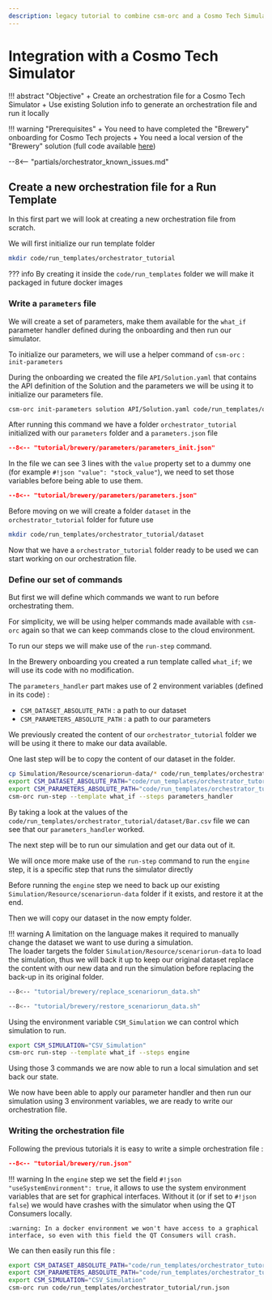 ```yaml
---
description: legacy tutorial to combine csm-orc and a Cosmo Tech Simulator
---
```

# Integration with a Cosmo Tech Simulator

!!! abstract "Objective"
    + Create an orchestration file for a Cosmo Tech Simulator
    + Use existing Solution info to generate an orchestration file and run it locally

!!! warning "Prerequisites"
    + You need to have completed the "Brewery" onboarding for Cosmo Tech projects
    + You need a local version of the "Brewery" solution (full code available [here](https://github.com/Cosmo-Tech/onboarding-brewery-solution))

--8<-- "partials/orchestrator_known_issues.md"

## Create a new orchestration file for a Run Template

In this first part we will look at creating a new orchestration file from scratch.

We will first initialize our run template folder

```bash title="create orchestrator_tutorial run template folder"
mkdir code/run_templates/orchestrator_tutorial
```

??? info
    By creating it inside the `code/run_templates` folder we will make it packaged in future docker images

### Write a `parameters` file

We will create a set of parameters, make them available for the `what_if` parameter handler defined during the onboarding and then run our simulator.

To initialize our parameters, we will use a helper command of `csm-orc` : `init-parameters`

During the onboarding we created the file `API/Solution.yaml` that contains the API definition of the Solution and the parameters we will be using it to initialize our parameters file. 

```bash title="Initialize parameters.json"
csm-orc init-parameters solution API/Solution.yaml code/run_templates/orchestrator_tutorial/parameters what_if --no-write-csv --write-json
```

After running this command we have a folder `orchestrator_tutorial` initialized with our `parameters` folder and a `parameters.json` file

```json title="code/run_templates/orchestrator_tutorial/parameters/parameters.json" linenums="1"
--8<-- "tutorial/brewery/parameters/parameters_init.json"
```

In the file we can see 3 lines with the `value` property set to a dummy one (for example `#!json "value": "stock_value"`), we need to set those variables before being able to use them.

```json title="updated parameters.json" linenums="1" hl_lines="4 10 16"
--8<-- "tutorial/brewery/parameters/parameters.json"
```

Before moving on we will create a folder `dataset` in the `orchestrator_tutorial` folder for future use

```bash
mkdir code/run_templates/orchestrator_tutorial/dataset
```

Now that we have a `orchestrator_tutorial` folder ready to be used we can start working on our orchestration file.

### Define our set of commands

But first we will define which commands we want to run before orchestrating them.

For simplicity, we will be using helper commands made available with `csm-orc` again so that we can keep commands close to the cloud environment.

To run our steps we will make use of the `run-step` command.

In the Brewery onboarding you created a run template called  `what_if`; we will use its code with no modification.

The `parameters_handler` part makes use of 2 environment variables (defined in its code) :

+ `CSM_DATASET_ABSOLUTE_PATH` : a path to our dataset  
+ `CSM_PARAMETERS_ABSOLUTE_PATH` : a path to our parameters

We previously created the content of our `orchestrator_tutorial` folder we will be using it there to make our data available.

One last step will be to copy the content of our dataset in the folder.

```bash title="run parameter handler step"
cp Simulation/Resource/scenariorun-data/* code/run_templates/orchestrator_tutorial/dataset
export CSM_DATASET_ABSOLUTE_PATH="code/run_templates/orchestrator_tutorial/dataset"
export CSM_PARAMETERS_ABSOLUTE_PATH="code/run_templates/orchestrator_tutorial/parameters"
csm-orc run-step --template what_if --steps parameters_handler
```

By taking a look at the values of the `code/run_templates/orchestrator_tutorial/dataset/Bar.csv` file we can see that our `parameters_handler` worked.

The next step will be to run our simulation and get our data out of it.

We will once more make use of the `run-step` command to run the `engine` step, it is a specific step that runs the simulator directly

Before running the `engine` step we need to back up our existing `Simulation/Resource/scenariorun-data` folder if it exists, and restore it at the end.

Then we will copy our dataset in the now empty folder.

!!! warning
    A limitation on the language makes it required to manually change the dataset we want to use during a simulation.  
    The loader targets the folder `Simulation/Resource/scenariorun-data` to load the simulation, 
    thus we will back it up to keep our original dataset replace the content with our new data and run the simulation 
    before replacing the back-up in its original folder.

```bash title="code/run_templates/orchestrator_tutorial/replace_scenariorun_data.sh"
--8<-- "tutorial/brewery/replace_scenariorun_data.sh"
```

```bash title="code/run_templates/orchestrator_tutorial/restore_scenariorun_data.sh"
--8<-- "tutorial/brewery/restore_scenariorun_data.sh"
```

Using the environment variable `CSM_Simulation` we can control which simulation to run.

```bash title="run simulation"
export CSM_SIMULATION="CSV_Simulation"
csm-orc run-step --template what_if --steps engine
```

Using those 3 commands we are now able to run a local simulation and set back our state.

We now have been able to apply our parameter handler and then run our simulation using 3 environment variables, 
we are ready to write our orchestration file.

### Writing the orchestration file

Following the previous tutorials it is easy to write a simple orchestration file :

```json title="code/run_templates/orchestrator_tutorial/run.json" 
--8<-- "tutorial/brewery/run.json"
```

!!! warning
    In the `engine` step we set the field `#!json "useSystemEnvironment": true`, 
    it allows to use the system environment variables that are set for graphical interfaces.
    Without it (or if set to `#!json false`) we would have crashes with the simulator when using the QT Consumers locally.
    
    :warning: In a docker environment we won't have access to a graphical interface, so even with this field the QT Consumers will crash.


We can then easily run this file :

```bash title="run run.json" 
export CSM_DATASET_ABSOLUTE_PATH="code/run_templates/orchestrator_tutorial/dataset"
export CSM_PARAMETERS_ABSOLUTE_PATH="code/run_templates/orchestrator_tutorial/parameters"
export CSM_SIMULATION="CSV_Simulation"
csm-orc run code/run_templates/orchestrator_tutorial/run.json
```